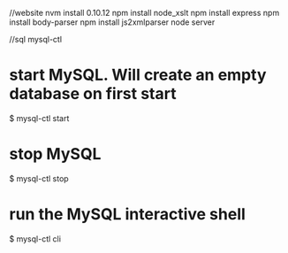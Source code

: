 //website
nvm install 0.10.12
npm install node_xslt
npm install express
npm install body-parser
npm install js2xmlparser
node server


//sql
mysql-ctl
# start MySQL. Will create an empty database on first start
$ mysql-ctl start

# stop MySQL
$ mysql-ctl stop

# run the MySQL interactive shell
$ mysql-ctl cli
